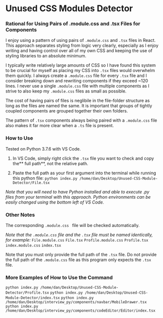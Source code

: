 # Unused CSS Modules Detector

### Rational for Using Pairs of .module.css and .tsx Files for Components

I enjoy using a pattern of using pairs of `.module.css` and `.tsx` files in React. This approach separates styling from logic very clearly, especially as I enjoy writing and having control over all of my own CSS and keeping the use of styling libraries to an absolute minimum. 

I typically write relatively large amounts of CSS so I have found this system to be crucial for myself as placing my CSS into `.tsx` files would overwhelm them quickly. I always create a `.module.css` file for every `.tsx` file and I consider breaking down and rewriting components if they exceed ~120 lines. I never use a single `.module.css` file with multiple components as I strive to also keep my `.module.css` files as small as possible.

The cost of having pairs of files is neglibile in the file-folder structure as long as the files are named the same. It is important that groups of tightly coupled components are grouped together their own folders.

The pattern of `.tsx` components always being paired with a `.module.css` file also makes it far more clear when a `.ts` file is present.


### How to Use

Tested on Python 3.7.6 with VS Code.

1. In VS Code, simply right click the `.tsx` file you want to check and copy the** full path**, not the relative path.

2. Paste the full path as your first argument into the terminal while running this python file: 
`python index.py /home/dan/Desktop/Unused-CSS-Module-Detector/File.tsx`

*Note that you will need to have Python installed and able to execute .py files from your terminal with this approach. Python environments can be easily changed using the bottom left of VS Code.*

### Other Notes

The corresponding `.module.css ` file will be checked automatically.

*Note that the `.module.css` file and the `.tsx` file must be named identically, for example:*
`File.module.css` `File.tsx`
`Profile.module.css` `Profile.tsx`
`index.module.css` `index.tsx`

Note that you must only provide the full path of the `.tsx` file. 
Do not provide the full path of the `.module.css` file as this program only expects the `.tsx` file.

### More Examples of How to Use the Command
`python index.py /home/dan/Desktop/Unused-CSS-Module-Detector/Profile.tsx`
`python index.py /home/dan/Desktop/Unused-CSS-Module-Detector/index.tsx`
`python index.py /home/dan/Desktop/interview_py/components/navbar/MobileDrawer.tsx`
`python index.py /home/dan/Desktop/interview_py/components/codeEditor/Editor/index.tsx`
